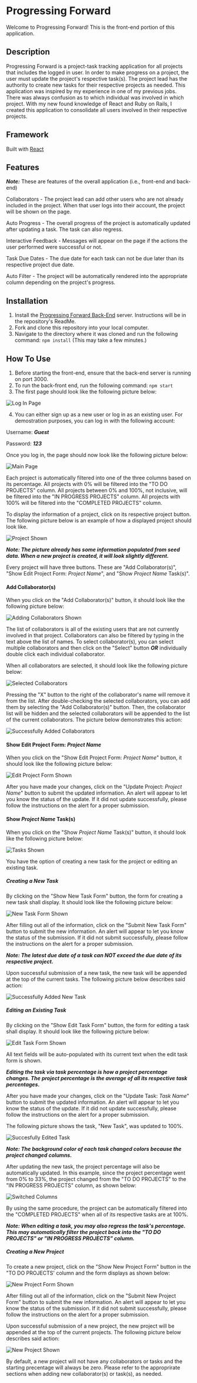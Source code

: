 Progressing Forward
========================

Welcome to Progressing Forward! This is the front-end portion of this application.

## Description
Progressing Forward is a project-task tracking application for all projects that includes the logged in user. In order to make progress on a project, the user must update the project's respective task(s). The project lead has the authority to create new tasks for their respective projects as needed. This application was inspired by my experience in one of my previous jobs. There was always confusion as to which individual was involved in which project. With my new found knowledge of React and Ruby on Rails, I created this application to consolidate all users involved in their respective projects.

## Framework
Built with [React](https://reactjs.org/)

## Features
***Note:*** These are features of the overall application (i.e., front-end and back-end)

Collaborators - The project lead can add other users who are not already included in the project. When that user logs into their account, the project will be shown on the page.

Auto Progress - The overall progress of the project is automatically updated after updating a task. The task can also regress.

Interactive Feedback - Messages will appear on the page if the actions the user performed were successful or not.

Task Due Dates - The due date for each task can not be due later than its respective project due date.

Auto Filter - The project will be automatically rendered into the appropriate column depending on the project's progress.

## Installation
1. Install the [Progressing Forward Back-End](https://github.com/guosamuel/progressing-forward-back-end) server. Instructions will be in the repository's ReadMe. 
2. Fork and clone this repository into your local computer.
3. Navigate to the directory where it was cloned and run the following command: `npm install` (This may take a few minutes.)

## How To Use
1. Before starting the front-end, ensure that the back-end server is running on port 3000.
2. To run the back-front end, run the following command: `npm start`
3. The first page should look like the following picture below: 

![Log In Page](https://github.com/guosamuel/progressing-forward-front-end/blob/master/READMEphotos/1.%20Log%20In%20Page.png)

4. You can either sign up as a new user or log in as an existing user. For demostration purposes, you can log in with the following account:

Username: ***Guest***

Password: ***123***

Once you log in, the page should now look like the following picture below:

![Main Page](https://github.com/guosamuel/progressing-forward-front-end/blob/master/READMEphotos/2.%20Main%20Page.png)

Each project is automatically filtered into one of the three columns based on its percentage. All projects with 0% will be filtered into the "TO DO PROJECTS" column. All projects between 0% and 100%, not inclusive, will be filtered into the "IN PROGRESS PROJECTS" column. All projects with 100% will be filtered into the "COMPLETED PROJECTS" column.

To display the information of a project, click on its respective project button. The following picture below is an example of how a displayed project should look like.

![Project Shown](https://github.com/guosamuel/progressing-forward-front-end/blob/master/READMEphotos/3.%20Project%20Shown.png)

***Note: The picture already has some information populated from seed data. When a new project is created, it will look slightly different.***

Every project will have three buttons. These are "Add Collaborator(s)", "Show Edit Project Form: _Project Name_", and "Show _Project Name_ Task(s)".

#### Add Collaborator(s)

When you click on the "Add Collaborator(s)" button, it should look like the following picture below: 

![Adding Collaborators Shown](https://github.com/guosamuel/progressing-forward-front-end/blob/master/READMEphotos/4.%20Adding%20Collaborators%20Shown.png)

The list of collaborators is all of the existing users that are not currently involved in that project. Collaborators can also be filtered by typing in the text above the list of names. To select collaborator(s), you can select multiple collaborators and then click on the "Select" button ***OR*** individually double click each individual collaborator.

When all collaborators are selected, it should look like the following picture below:

![Selected Collaborators](https://github.com/guosamuel/progressing-forward-front-end/blob/master/READMEphotos/5.%20Selected%20Collaborators.png)

Pressing the "X" button to the right of the collaborator's name will remove it from the list. After double-checking the selected collaborators, you can add them by selecting the "Add Collaborator(s)" button. Then, the collaborator list will be hidden and the selected collaborators will be appended to the list of the current collaborators. The picture below demonstrates this action:

![Successfully Added Collaborators](https://github.com/guosamuel/progressing-forward-front-end/blob/master/READMEphotos/6.%20Successfully%20Added%20Collaborators.png)

#### Show Edit Project Form: _Project Name_

When you click on the "Show Edit Project Form: _Project Name_" button, it should look like the following picture below: 

![Edit Project Form Shown](https://github.com/guosamuel/progressing-forward-front-end/blob/master/READMEphotos/7.%20Edit%20Project%20Form%20Shown.png)

After you have made your changes, click on the "Update Project: _Project Name_" button to submit the updated information. An alert will appear to let you know the status of the update. If it did not update successfully, please follow the instructions on the alert for a proper submission.

#### Show _Project Name_ Task(s)

When you click on the "Show _Project Name_ Task(s)" button, it should look like the following picture below:

![Tasks Shown](https://github.com/guosamuel/progressing-forward-front-end/blob/master/READMEphotos/8.%20Tasks%20Shown.png)

You have the option of creating a new task for the project or editing an existing task.

##### Creating a New Task

By clicking on the "Show New Task Form" button, the form for creating a new task shall display. It should look like the following picture below:

![New Task Form Shown](https://github.com/guosamuel/progressing-forward-front-end/blob/master/READMEphotos/9.%20New%20Task%20Form%20Shown.png)

After filling out all of the information, click on the "Submit New Task Form" button to submit the new information. An alert will appear to let you know the status of the submission. If it did not submit successfully, please follow the instructions on the alert for a proper submission.

***Note: The latest due date of a task can NOT exceed the due date of its respective project.***

Upon successful submission of a new task, the new task will be appended at the top of the current tasks. The following picture below describes said action:

![Successfully Added New Task](https://github.com/guosamuel/progressing-forward-front-end/blob/master/READMEphotos/10.%20Successfully%20Added%20New%20Task.png)

##### Editing an Existing Task

By clicking on the "Show Edit Task Form" button, the form for editing a task shall display. It should look like the following picture below:

![Edit Task Form Shown](https://github.com/guosamuel/progressing-forward-front-end/blob/master/READMEphotos/11.%20Edit%20Task%20Form%20Shown.png)

All text fields will be auto-populated with its current text when the edit task form is shown.

***_Editing the task via task percentage is how a project percentage changes. The project percentage is the average of all its respective task percentages._***

After you have made your changes, click on the "Update Task: _Task Name_" button to submit the updated information. An alert will appear to let you know the status of the update. If it did not update successfully, please follow the instructions on the alert for a proper submission.

The following picture shows the task, "New Task", was updated to 100%.

![Succesfully Edited Task](https://github.com/guosamuel/progressing-forward-front-end/blob/master/READMEphotos/12.%20Succesfully%20Edited%20Task.png)

***Note: The background color of each task changed colors because the project changed columns.***

After updating the new task, the project percentage will also be automatically updated. In this example, since the project percentage went from 0% to 33%, the project changed from the "TO DO PROJECTS" to the "IN PROGRESS PROJECTS" column, as shown below:

![Switched Columns](https://github.com/guosamuel/progressing-forward-front-end/blob/master/READMEphotos/13.%20Switched%20Columns.png)

By using the same procedure, the project can be automatically filtered into the "COMPLETED PROJECTS" when all of its respective tasks are at 100%.

***Note: When editing a task, you may also regress the task's percentage. This may automatically filter the project back into the "TO DO PROJECTS" or "IN PROGRESS PROJECTS" column.***

##### Creating a New Project

To create a new project, click on the "Show New Project Form" button in the "TO DO PROJECTS' column and the form displays as shown below: 

![New Project Form Shown](https://github.com/guosamuel/progressing-forward-front-end/blob/master/READMEphotos/14.%20New%20Project%20Form%20Shown.png)

After filling out all of the information, click on the "Submit New Project Form" button to submit the new information. An alert will appear to let you know the status of the submission. If it did not submit successfully, please follow the instructions on the alert for a proper submission.

Upon successful submission of a new project, the new project will be appended at the top of the current projects. The following picture below describes said action:

![New Project Shown](https://github.com/guosamuel/progressing-forward-front-end/blob/master/READMEphotos/15.%20New%20Project%20Shown.png)

By default, a new project will not have any collaborators or tasks and the starting precentage will always be zero. Please refer to the approprirate sections when adding new collaborator(s) or task(s), as needed.
